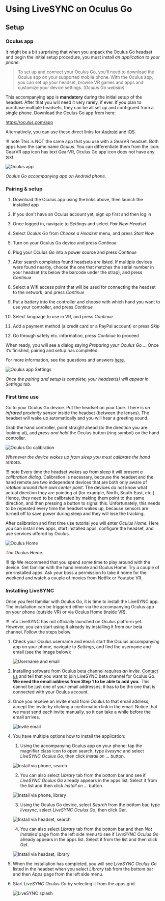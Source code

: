 # Using LiveSYNC on Oculus Go

## Setup

### Oculus app

It might be a bit surprising that when you unpack the Oculus Go headset and begin the initial setup procedure, you must install *an application to your phone*:

> To set up and connect your Oculus Go, you'll need to download the Oculus app on your supported mobile phone. With the Oculus app, you can set up your headset, browse VR games and apps and customize your device settings. *(Oculus Go website)*

This accompanying app is **mandatory** during the initial setup of the headset. After that you will need it very rarely, if ever. If you plan to purchase multiple headsets, they can be all set up and configured from a single phone. Download the Oculus Go app from here:

<https://oculus.com/app>

Alternatively, you can use these direct links for [Android](https://play.google.com/store/apps/details?id=com.oculus.twilight) and [iOS](https://itunes.apple.com/us/app/oculus-vr/id1366478176).

!!! note
    This is NOT the same app that you use with a GearVR headset. Both apps have the same name *Oculus*. You can differentiate them from the icon: GearVR app icon has text GearVR, Oculus Go app icon does not have any text.

![Oculus app](img/screenshot_oculus_1.png)

*Oculus Go accompanying app on Android phone.*

### Pairing & setup

1. Download the Oculus app using the links above, then launch the installed app

2. If you don't have an Oculus account yet, sign up first and then log in

3. Once logged in, navigate to *Settings* and select *Pair New Headset*

4. Select *Oculus Go* from *Choose a Headset* menu, and press *Start Now*

5. Turn on your Oculus Go device and press *Continue*

6. Plug your Oculus Go into a power source and press *Continue*

7. After search completes found headsets are listed. If multiple devices were found nearby, choose the one that matches the serial number in your headset (its below the barcode under the strap), and press *Continue*

8. Select a Wifi access point that will be used for connecting the headset to the network, and press *Continue*

9. Put a battery into the controller and choose with which hand you want to use your controller, and press *Continue*

10. Select language to use in VR, and press *Continue*

11. Add a payment method (a credit card or a PayPal account) or press *Skip*

12. Go through safety etc. information, press *Continue* to proceed

When ready, you will see a dialog saying *Preparing your Oculus Go...*. Once it’s finished, pairing and setup has completed.

For more information, see the questions and answers [here](https://support.oculus.com/183135912238400/).

![Oculus app Settings](img/screenshot_oculus_2.png)

*Once the pairing and setup is complete, your headset(s) will appear in *Settings* tab.*

### First time use

Go to your Oculus Go device. Put the headset on your face. There is *an infrared proximity sensor* inside the headset (between the lenses). The headset will wake up automatically and you will hear a greeting sound.

Grab the hand controller, point straight ahead (to the direction you are looking at), and *press and hold* the Oculus button (ring symbol) on the hand controller.

![Oculus Go calibration](img/screenshot_oculus_go_1.png)

*Whenever the device wakes up from sleep you must calibrate the hand remote.*

!!! note
    Every time the headset wakes up from sleep it will present *a calibration dialog*. Calibration is necessary, because the headset and the hand remote are two independent devices that are both only aware of *rotation around their own center point*. The devices do not know what actual direction they are pointing at (for example, North, South-East, etc.) Hence, they need to be calibrated by making them point to the same direction, and then pressing a button to signal this. Unfortunately, this needs to be repeated every time the headset wakes up, because sensors are turned off to save power during sleep and they will lose the tracking.

After calibration and first time use tutorial you will enter *Oculus Home*. Here you can install new apps, start installed apps, configure the headset, and use services offered by Oculus.

![Oculus Home](img/screenshot_oculus_go_2.png)

*The Oculus Home.*

!!! tip
    We recommend that you spend some time to play around with the device. Get familiar with the hand remote and Oculus Home. Try a couple of pre-installed apps. Ask your boss a permission to take it home for the weekend and watch a couple of movies from Netflix or Youtube VR.

### Installing LiveSYNC

Once you feel familiar with Oculus Go, it is time to install the LiveSYNC app. The installation can be triggered either via the accompanying Oculus app on your phone (outside VR) or via Oculus Home (inside VR).

!!! info
    LiveSYNC has not officially launched on Oculus platform yet. However, you can start using it already by installing it from our beta channel. Follow the steps below.

1. Check your Oculus username and email: start the Oculus accompanying app on your phone, navigate to *Settings*, and find the username and email (see the image below):

    ![Username and email](img/screenshot_oculus_go_3.png)

2. Installing software from Oculus beta channel requires *an invite*. [Contact us](../support/support.md) and tell that you want to join LiveSYNC beta channel for Oculus Go. **We need the email address from Step 1 to be able to add you.** This cannot be just one of your email addresses; it has to be the one that is connected with your Oculus account.

3. Once you receive an invite email from Oculus to that email address, accept the invite by clicking a confirmation link in the email. Notice that we must send each invite manually, so it can take a while before the email arrives.

    ![Invite email](img/screenshot_invite_email.png)

4. You have multiple options how to install the application:
    1. Using the accompanying Oculus app on your phone: tap the magnifier class icon to open search, type *livesync* and select *LiveSYNC Oculus Go*, then click *Install on ...* button.

    ![Install via phone, search](img/livesync_install_via_phone.png)

    2. You can also select *Library* tab from the bottom bar and see if *LiveSYNC Oculus Go* already appears in the apps list. Select it from the list and then click *Install on ...* button.

    ![Install via phone, library](img/livesync_install_via_phone_2.png)

    3. Using the Oculus Go device, select *Search* from the bottom bar, type *livesync*, select *LiveSYNC Oculus Go*, then click *Get*.

    ![Install via headset, search](img/livesync_install_via_headset.jpg)

    4. You can also select *Library* tab from the bottom bar and then *Not Installed* page from the left side menu to see if *LiveSYNC Oculus Go* already appears in the apps list. Select it from the list and then click *Get*.

    ![Install via headset, library](img/livesync_install_via_headset_2.jpg)

5. When the installation has completed, you will see *LiveSYNC Oculus Go* listed in the headset when you select *Library* tab from the bottom bar and then *Apps* page from the left side menu.

6. Start *LiveSYNC Oculus Go* by selecting it from the apps grid.

    ![LiveSYNC splash](img/livesync_splash.png)
